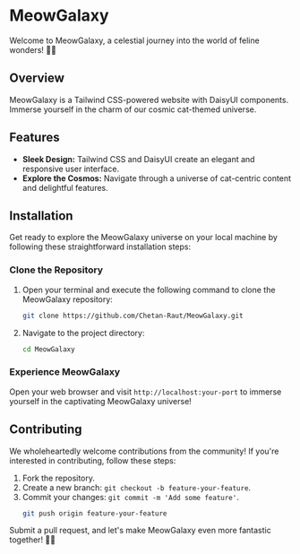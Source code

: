 # MeowGalaxy

Welcome to MeowGalaxy, a celestial journey into the world of feline wonders! 🌌🐾

## Overview

MeowGalaxy is a Tailwind CSS-powered website with DaisyUI components. Immerse yourself in the charm of our cosmic cat-themed universe.

## Features

- **Sleek Design:** Tailwind CSS and DaisyUI create an elegant and responsive user interface.
- **Explore the Cosmos:** Navigate through a universe of cat-centric content and delightful features.

## Installation

Get ready to explore the MeowGalaxy universe on your local machine by following these straightforward installation steps:

### Clone the Repository

1. Open your terminal and execute the following command to clone the MeowGalaxy repository:
   ```bash
   git clone https://github.com/Chetan-Raut/MeowGalaxy.git
   ```

2. Navigate to the project directory:
   ```bash
   cd MeowGalaxy
   ```

### Experience MeowGalaxy

Open your web browser and visit `http://localhost:your-port` to immerse yourself in the captivating MeowGalaxy universe!

## Contributing

We wholeheartedly welcome contributions from the community! If you're interested in contributing, follow these steps:

1. Fork the repository.
2. Create a new branch: `git checkout -b feature-your-feature`.
3. Commit your changes: `git commit -m 'Add some feature'`.
   ```bash
   git push origin feature-your-feature
   ```

Submit a pull request, and let's make MeowGalaxy even more fantastic together! 🚀🌌
